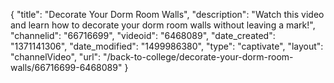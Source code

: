 {
    "title": "Decorate Your Dorm Room Walls",
    "description": "Watch this video and learn how to decorate your dorm room walls without leaving a mark!",
    "channelid": "66716699",
    "videoid": "6468089",
    "date_created": "1371141306",
    "date_modified": "1499986380",
    "type": "captivate",
    "layout": "channelVideo",
    "url": "\/back-to-college\/decorate-your-dorm-room-walls\/66716699-6468089"
}